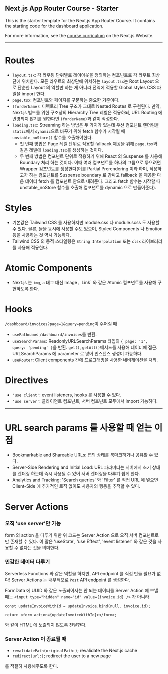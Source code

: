 ## Next.js App Router Course - Starter

This is the starter template for the Next.js App Router Course. It contains the starting code for the dashboard application.

For more information, see the [course curriculum](https://nextjs.org/learn) on the Next.js Website.

---

# Routes

- `layout.tsx`: 각 라우팅 단위별로 레이아웃을 정의하는 컴포넌트로 각 라우트 최상단에 위치한다. 모든 라우트의 최상단에 위치하는 
  `layout.tsx`는 Root Layout 으로 단순한 Layout 의 역할만 하는 게 아니라 전역에 적용할 Global styles CSS 파일을 
  import 한다.
- `page.tsx`: 컴포넌트와 페이지를 구분하는 중요한 기준이다.
- `(forderName)`: 디렉토리 Tree 구조가 그대로 Nested Routes 로 구현된다. 만약, Next.js 빌드를 위한 구조상의 
  Hierarchy Tree 레벨은 적용하되, URL Routing 에 반영되지 않기를 원한다면 `(forderName)`과 같이 작성한다.
- `loading.tsx`: Streaming 하는 방법은 두 가지가 있는데 우선 컴포넌트 렌더링을 `static`에서 `dynamic`으로 바꾸기 위해 
  fetch 함수가 시작될 때 `unstable_noStore()` 함수를 호출해야한다. 
  - 첫 번째 방법은 Page 레벨 단위로 적용할 fallback 제공을 위해 `page.tsx`와 같은 레벨에 `loading.tsx`를 생성하는 것이다.
  - 두 번째 방법은 컴포넌트 단위로 적용하기 위해 React 의 Suspense 를 사용해 Boundary 처리 하는 것이다. 이때 여러 컴포넌트를 
    하나의 그룹으로 묶으려면 Wrapper 컴포넌트를 생성한다(이를 Partial Prerendering 이라 하며, 적용하고자 하는 컴포넌트를 
    Suspense boundary 로 감싸고 fallback 을 제공한 다음 데이터 fetch 를 컴포넌트 안으로 내려준다. 그리고 fetch 함수는 
    시작할 때 unstable_noStore 함수를 호출해 컴포넌트를 dynamic 으로 만들어준다). 

# Styles

- 기본값은 Tailwind CSS 를 사용하지만 module.css 나 module.scss 도 사용할 수 있다. 물론, 둘을 동시에 사용할 수도 
  있으며, Styled Components 나 Emotion 등을 사용하는 것 역시 가능하다.
- Tailwind CSS 의 동적 스타일링은 `String Interpolation` 또는 `clsx` 라이브러리를 사용해 적용한다.

# Atomic Components

- Next.js 는 `img`, `a` 태그 대신 Image`, `Link` 와 같은 Atomic 컴포넌트를 사용해 구현하도록 한다.

# Hooks

`/dashboard/invoices?page=1&query=pending`이 주어질 때

- `usePathname`: `/dashboard/invoices`를 반환.
- `useSearchParams`: ReadonlyURLSearchParams 타입의 `{ page: '1', query: 'pending' }`을 반환.
  `get()`, `getAll()`메서드를 사용해 데이터에 접근. URLSearchParams 에 parameter 로 넣어 인스턴스 
  생성이 가능하다.
- `useRouter`: Client components 간에 프로그래밍을 사용한 네비게이션을 처리.

# Directives

- `'use client'`: event listeners, hooks 를 사용할 수 있다.
- `'use server'`: 클라이언트 컴포넌트, 서버 컴포넌트 모두에서 import 가능하다. 

---

# URL search params 를 사용할 때 얻는 이점

- Bookmarkable and Shareable URLs: 앱의 상태를 북마크하거나 공유할 수 있다.
- Server-Side Rendering and Initial Load: URL 파라미터는 서버에서 초기 상태를 렌더링 하는데 즉시 사용될 수 있어 
  서버 렌더링을 다루기 쉽게 한다.
- Analytics and Tracking: 'Search queries' 와 'Filter' 를 직접 URL 에 넣으면 Client-Side 에 추가적인 로직 
  없이도 사용자의 행동을 추적할 수 있다.

# Server Actions

### 오직 'use server'만 가능

form 의 action 을 다루기 위한 위 코드는 Server Action 으로 오직 서버 컴포넌트로만 존재할 수 있다. 이 말은 'useState', 
'use Effect', 'event listener' 와 같은 것을 사용할 수 없다는 것을 의미한다.

### 민감한 데이터 다루기

Serverless Functions 와 같은 역할을 하지만, API endpoint 를 직접 만들 필요가 없다! Server Actions 는 내부적으로 
`Post` API endpoint 를 생성한다.

FormData 에 UUID 와 같은 노출되어서는 안 되는 데이터를 Server Action 에 보낼 때는
`<input type="hidden" name="id" value={invoice.id} />` 가 아니라

```tsx
const updateInvoiceWithId = updateInvoice.bind(null, invoice.id);

return <form action={updateInvoiceWithId}></form>;
```

와 같이 HTML 에 노출되지 않도록 전달한다.

### Server Action 이 종료될 때

- `revalidatePath(originalPath:)`; revalidate the Next.js cache
- `redirect(url:)`; redirect the user to a new page

를 적절히 사용해주도록 한다.
